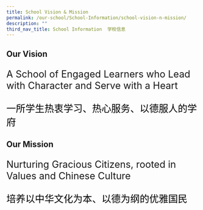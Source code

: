 ```yaml
---
title: School Vision & Mission
permalink: /our-school/School-Information/school-vision-n-mission/
description: ""
third_nav_title: School Information  学校信息
---
```

Our Vision
----------

A School of Engaged Learners who Lead with Character and Serve with a Heart
<style xmlns="http://www.w3.org/1999/xhtml">

p { font-size: 25px }

.kt:lang(zh-CN) { font-family: "kaiti" ; color: black }

</style>
<p xmlns="http://www.w3.org/1999/xhtml">
   <span class="kt" lang="zh-CN">一所学生热衷学习、热心服务、以德服人的学府</span>
</p>


Our Mission
-----------

Nurturing Gracious Citizens, rooted in Values and Chinese Culture
<p xmlns="http://www.w3.org/1999/xhtml">
   <span class="kt" lang="zh-CN">培养以中华文化为本、以德为纲的优雅国民</span>
</p>